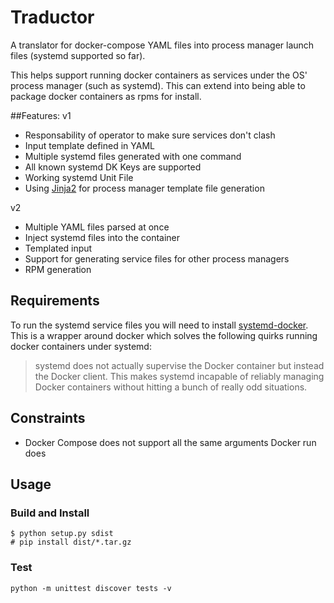 # Traductor

A translator for docker-compose YAML files into process manager launch files (systemd supported so far).

This helps support running docker containers as services under the OS' process manager (such as systemd).
This can extend into being able to package docker containers as rpms for install.

##Features:
v1
- Responsability of operator to make sure services don't clash
- Input template defined in YAML
- Multiple systemd files generated with one command
- All known systemd DK Keys are supported
- Working systemd Unit File
- Using [Jinja2](http://jinja.pocoo.org/) for process manager template file generation

v2
- Multiple YAML files parsed at once
- Inject systemd files into the container
- Templated input
- Support for generating service files for other process managers
- RPM generation

## Requirements
To run the systemd service files you will need to install [systemd-docker](https://github.com/ibuildthecloud/systemd-docker). This is a wrapper around docker which solves the following quirks running docker containers under systemd:
> systemd does not actually supervise the Docker container but instead the Docker client. This makes systemd incapable of reliably managing Docker containers without hitting a bunch of really odd situations.

## Constraints
- Docker Compose does not support all the same arguments Docker run does

## Usage

### Build and Install

    $ python setup.py sdist
    # pip install dist/*.tar.gz

### Test

	python -m unittest discover tests -v
